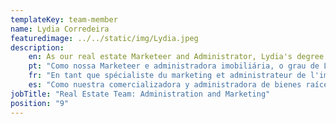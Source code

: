 ```yaml
---
templateKey: team-member
name: Lydia Corredeira
featuredimage: ../../static/img/Lydia.jpeg
description: 
    en: As our real estate Marketeer and Administrator, Lydia's degree in languages is key! Along with her excellent organisational skills from her past teaching roles Lydia is a strong anchor to the real estate team.
    pt: "Como nossa Marketeer e administradora imobiliária, o grau de Lydia em línguas é fundamental! Juntamente com as suas excelentes capacidades de organização das suas anteriores funções de professora, Lydia é uma forte âncora para a equipa imobiliária."
    fr: "En tant que spécialiste du marketing et administrateur de l'immobilier, le diplôme de Lydia en langues est essentiel! En plus de ses excellentes compétences organisationnelles grâce à ses rôles d'enseignants passés, Lydia est un point d'ancrage solide pour l'équipe immobilière."
    es: "Como nuestra comercializadora y administradora de bienes raíces, ¡la licenciatura en idiomas de Lydia es clave! Junto con sus excelentes habilidades organizativas derivadas de sus puestos de enseñanza anteriores, Lydia es un ancla fuerte para el equipo de bienes raíces."
jobTitle: "Real Estate Team: Administration and Marketing"
position: "9"
---
```


